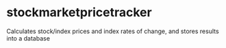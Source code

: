 # stockmarketpricetracker
Calculates stock/index prices and index rates of change, and stores results into a database

